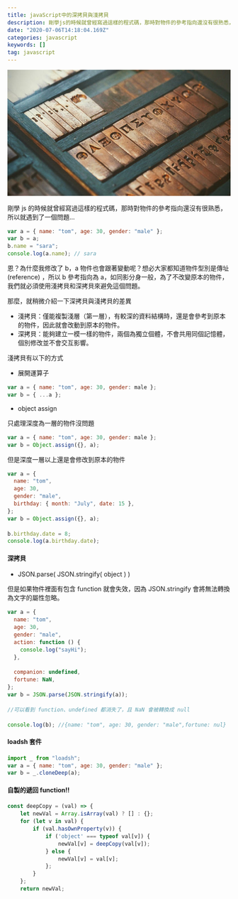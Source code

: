 ```yaml
---
title: javaScript中的深拷貝與淺拷貝
description: 剛學js的時候就曾經寫過這樣的程式碼，那時對物件的參考指向還沒有很熟悉，所以就遇到了一個問題…
date: "2020-07-06T14:18:04.169Z"
categories: javascript
keywords: []
tag: javascript
---
```


![](/img/1__9s7C4lfIX__Ckf6GEBbGzEg.jpeg)

剛學 js 的時候就曾經寫過這樣的程式碼，那時對物件的參考指向還沒有很熟悉，所以就遇到了一個問題…

```javascript
var a = { name: "tom", age: 30, gender: "male" };
var b = a;
b.name = "sara";
console.log(a.name); // sara
```

恩？為什麼我修改了 b，a 物件也會跟著變動呢？想必大家都知道物件型別是傳址(reference) ，所以 b 參考指向為 a，如同影分身一般，為了不改變原本的物件，我們就必須使用淺拷貝和深拷貝來避免這個問題。

那麼，就稍微介紹一下深拷貝與淺拷貝的差異

- 淺拷貝：僅能複製淺層（第一層），有較深的資料結構時，還是會參考到原本的物件，因此就會改動到原本的物件。
- 深拷貝：能夠建立一模一樣的物件，兩個為獨立個體，不會共用同個記憶體，個別修改並不會交互影響。

淺拷貝有以下的方式

- 展開運算子

```javascript
var a = { name: "tom", age: 30, gender: male };
var b = { ...a };
```

- object assign

只處理深度為一層的物件沒問題

```javascript
var a = { name: "tom", age: 30, gender: male };
var b = Object.assign({}, a);
```

但是深度一層以上還是會修改到原本的物件

```javascript
var a = {
  name: "tom",
  age: 30,
  gender: "male",
  birthday: { month: "July", date: 15 },
};
var b = Object.assign({}, a);

b.birthday.date = 8;
console.log(a.birthday.date);
```

#### 深拷貝

- JSON.parse( JSON.stringify( object ) )

但是如果物件裡面有包含 function 就會失效，因為 JSON.stringify 會將無法轉換為文字的屬性忽略。

```javascript
var a = {
  name: "tom",
  age: 30,
  gender: "male",
  action: function () {
    console.log("sayHi");
  },

  companion: undefined,
  fortune: NaN,
};
var b = JSON.parse(JSON.stringify(a));

//可以看到 function、undefined 都消失了，且 NaN 會被轉換成 null

console.log(b); //{name: "tom", age: 30, gender: "male",fortune: nul}
```

#### loadsh 套件

```javascript
import _ from "loadsh";
var a = { name: "tom", age: 30, gender: "male" };
var b = _.cloneDeep(a);
```

#### 自製的遞回 function!!

```javascript
const deepCopy = (val) => {
    let newVal = Array.isArray(val) ? [] : {};
    for (let v in val) {
        if (val.hasOwnProperty(v)) {
            if ('object' === typeof val[v]) {
                newVal[v] = deepCopy(val[v]);
            } else {
                newVal[v] = val[v];
            };
        }
    };
    return newVal;

```
